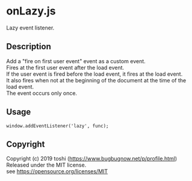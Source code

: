 ﻿onLazy.js
=========

Lazy event listener.


## Description
Add a "fire on first user event" event as a custom event.  
Fires at the first user event after the load event.  
If the user event is fired before the load event, it fires at the load event.  
It also fires when not at the beginning of the document at the time of the load event.  
The event occurs only once.


## Usage

	window.addEventListener('lazy', func);


## Copyright
Copyright (c) 2019 toshi (https://www.bugbugnow.net/p/profile.html)  
Released under the MIT license.  
see https://opensource.org/licenses/MIT
